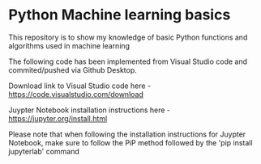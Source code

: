 # Python Machine learning basics
This repository is to show my knowledge of basic Python functions and algorithms used in machine learning

The following code has been implemented from Visual Studio code and commited/pushed via Github Desktop. 

Download link to Visual Studio code here - https://code.visualstudio.com/download

Juypter Notebook installation instructions here - https://jupyter.org/install.html

Please note that when following the installation instructions for Juypter Notebook, make sure to follow the PiP method followed by the 'pip install jupyterlab' command
